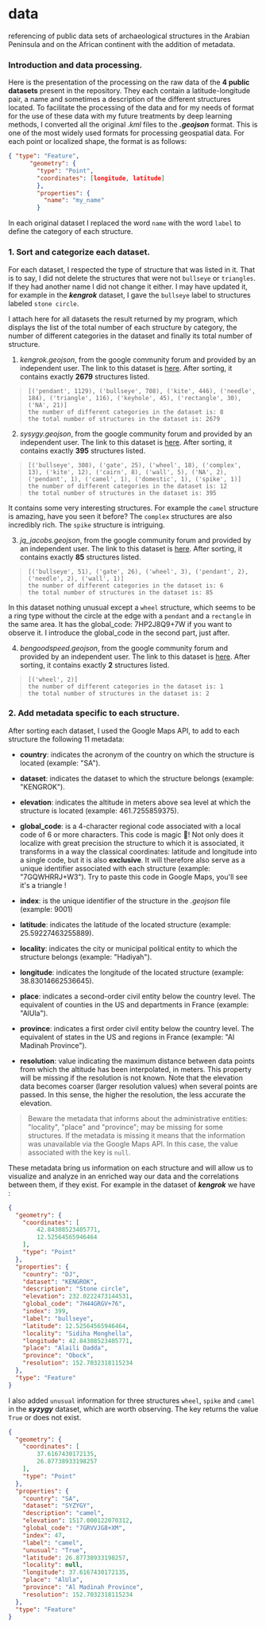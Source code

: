 # data
referencing of public data sets of archaeological structures in the Arabian Peninsula and on the African continent with the addition of metadata.

### Introduction and data processing.

Here is the presentation of the processing on the raw data of the **4 public datasets** present in the repository. They each contain a latitude-longitude pair, a name and sometimes a description of the different structures located. To facilitate the processing of the data and for my needs of format for the use of these data with my future treatments by deep learning methods, I converted all the original _.kml_ files to the _**.geojson**_ format. This is one of the most widely used formats for processing geospatial data. For each point or localized shape, the format is as follows:

```json
{ "type": "Feature",
      "geometry": {
        "type": "Point",
        "coordinates": [longitude, latitude]
        },
        "properties": {
          "name": "my_name"
        }
```
        
In each original dataset I replaced the word `name` with the word `label` to define the category of each structure.

### 1.  Sort and categorize each dataset.

For each dataset, I respected the type of structure that was listed in it. That is to say, I did not delete the structures that were not `bullseye` or `triangles`. If they had another name I did not change it either. I may have updated it, for example in the ***kengrok*** dataset, I gave the `bullseye` label to structures labeled `stone circle`. 


I attach here for all datasets the result returned by my program, which displays the list of the total number of each structure by category, the number of different categories in the dataset and finally its total number of structure.

1. *kengrok.geojson*, from the google community forum and provided by an independent user. The link to this dataset is [here](https://googleearthcommunity.proboards.com/thread/883/neolithic-sites-arabia-africa-kengrok). After sorting, it contains exactly **2679** structures listed.
> 
> ```
> [('pendant', 1129), ('bullseye', 708), ('kite', 446), ('needle', 184), ('triangle', 116), ('keyhole', 45), ('rectangle', 30), ('NA', 21)]
> the number of different categories in the dataset is: 8
> the total number of structures in the dataset is: 2679
> ```

2. *sysygy.geojson*, from the google community forum and provided by an independent user. The link to this dataset is [here](https://googleearthcommunity.proboards.com/thread/2690/ancient-saudi-stone-structures). After sorting, it contains exactly **395** structures listed.
> 
> ```
> [('bullseye', 308), ('gate', 25), ('wheel', 18), ('complex', 13), ('kite', 12), ('cairn', 8), ('wall', 5), ('NA', 2), ('pendant', 1), ('camel', 1), ('domestic', 1), ('spike', 1)]
> the number of different categories in the dataset is: 12
> the total number of structures in the dataset is: 395
> ```

It contains some very interesting structures. For example the `camel` structure is amazing, have you seen it before? The `complex` structures are also incredibly rich. The `spike` structure is intriguing. 

3. *jq_jacobs.geojson*, from the google community forum and provided by an independent user. The link to this dataset is [here](https://googleearthcommunity.proboards.com/thread/2691/saudi-stone-wheel-geoglyphs). After sorting, it contains exactly **85** structures listed.
> 
> ```
> [('bullseye', 51), ('gate', 26), ('wheel', 3), ('pendant', 2), ('needle', 2), ('wall', 1)]
> the number of different categories in the dataset is: 6
> the total number of structures in the dataset is: 85
> ```

In this dataset nothing unusual except a `wheel` structure, which seems to be a ring type without the circle at the edge with a `pendant` and a `rectangle` in the same area. It has the global_code: 7HP2J8Q9+7W if you want to observe it. I introduce the global_code in the second part, just after.

4. *bengoodspeed.geojson*, from the google community forum and provided by an independent user. The link to this dataset is [here](https://googleearthcommunity.proboards.com/thread/2691/saudi-stone-wheel-geoglyphs). After sorting, it contains exactly **2** structures listed.
> ```
> [('wheel', 2)]
> the number of different categories in the dataset is: 1
> the total number of structures in the dataset is: 2
>```


### 2.  Add metadata specific to each structure.

After sorting each dataset, I used the Google Maps API, to add to each structure the following 11 metadata:

- **country**: indicates the acronym of the country on which the structure is located (example: "SA").

- **dataset**: indicates the dataset to which the structure belongs (example: "KENGROK").

- **elevation**: indicates the altitude in meters above sea level at which the structure is located (example: 461.7255859375).

- **global_code**: is a 4-character regional code associated with a local code of 6 or more characters. This code is magic 🧙! Not only does it localize with great precision the structure to which it is associated, it transforms in a way the classical coordinates: latitude and longitude into a single code, but it is also **exclusive**. It will therefore also serve as a unique identifier associated with each structure (example: "7GQWHRRJ+W3"). Try to paste this code in Google Maps, you'll see it's a triangle !

- **index**: is the unique identifier of the structure in the _.geojson_ file (example: 9001)

- **latitude**: indicates the latitude of the located structure (example: 25.59227463255889).

- **locality**: indicates the city or municipal political entity to which the structure belongs (example: "Hadiyah").

- **longitude**: indicates the longitude of the located structure (example: 38.83014662536645).

- **place**: indicates a second-order civil entity below the country level. The equivalent of counties in the US and departments in France (example: "AlUla").

- **province**: indicates a first order civil entity below the country level. The equivalent of states in the US and regions in France (example: "Al Madinah Province").

- **resolution**: value indicating the maximum distance between data points from which the altitude has been interpolated, in meters. This property will be missing if the resolution is not known. Note that the elevation data becomes coarser (larger resolution values) when several points are passed. In this sense, the higher the resolution, the less accurate the elevation.

> Beware the metadata that informs about the administrative entities: "locality", "place" and "province"; may be missing for some structures. If the metadata is missing it means that the information was unavailable via the Google Maps API. In this case, the value associated with the key is `null`.

These metadata bring us information on each structure and will allow us to visualize and analyze in an enriched way our data and the correlations between them, if they exist. For example in the dataset of ***kengrok*** we have :

```json
{
  "geometry": {
  	"coordinates": [
  		42.84308523405771,
  		12.52564565946464
  	],
  	"type": "Point"
  },
  "properties": {
  	"country": "DJ",
  	"dataset": "KENGROK",
  	"description": "Stone circle",
  	"elevation": 232.0222473144531,
  	"global_code": "7H44GRGV+76",
  	"index": 399,
  	"label": "bullseye",
  	"latitude": 12.52564565946464,
  	"locality": "Sidiha Monghella",
  	"longitude": 42.84308523405771,
  	"place": "Alaili Dadda",
  	"province": "Obock",
  	"resolution": 152.7032318115234
  },
  "type": "Feature"
}
```

I also added `unusual` information for three structures `wheel`, `spike` and `camel` in the ***syzygy*** dataset, which are worth observing. The key returns the value `True` or does not exist.

```json
{
  "geometry": {
  	"coordinates": [
  		37.6167430172135,
  		26.87738933198257
  	],
  	"type": "Point"
  },
  "properties": {
  	"country": "SA",
  	"dataset": "SYZYGY",
  	"description": "camel",
  	"elevation": 1517.000122070312,
  	"global_code": "7GRVVJG8+XM",
  	"index": 47,
  	"label": "camel",
  	"unusual": "True",
  	"latitude": 26.87738933198257,
  	"locality": null,
  	"longitude": 37.6167430172135,
  	"place": "AlUla",
  	"province": "Al Madinah Province",
  	"resolution": 152.7032318115234
  },
  "type": "Feature"
}
```

